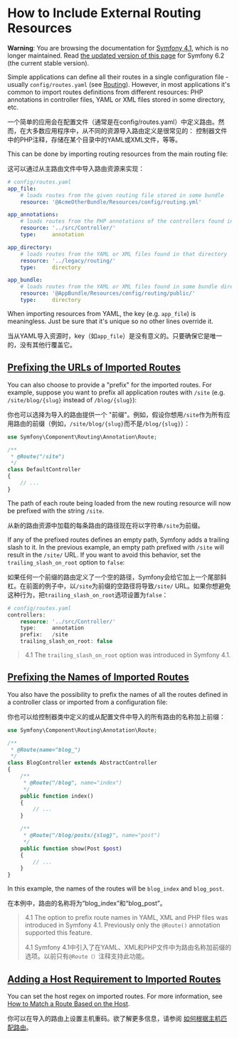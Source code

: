 # How to Include External Routing Resources

**Warning**: You are browsing the documentation for [Symfony 4.1](https://symfony.com/releases/4.1), which is no longer maintained. Read [the updated version of this page](https://symfony.com/doc/6.3/routing.html) for Symfony 6.2 (the current stable version).

Simple applications can define all their routes in a single configuration file - usually `config/routes.yaml` (see [Routing](https://symfony.com/doc/4.1/routing.html#routing-creating-routes)). However, in most applications it's common to import routes definitions from different resources: PHP annotations in controller files, YAML or XML files stored in some directory, etc.

一个简单的应用会在配置文件（通常是在config/routes.yaml）中定义路由。然而，在大多数应用程序中，从不同的资源导入路由定义是很常见的： 控制器文件中的PHP注释，存储在某个目录中的YAML或XML文件，等等。

This can be done by importing routing resources from the main routing file:

这可以通过从主路由文件中导入路由资源来实现：

```yaml
# config/routes.yaml
app_file:
    # loads routes from the given routing file stored in some bundle
    resource: '@AcmeOtherBundle/Resources/config/routing.yml'

app_annotations:
    # loads routes from the PHP annotations of the controllers found in that directory
    resource: '../src/Controller/'
    type:     annotation

app_directory:
    # loads routes from the YAML or XML files found in that directory
    resource: '../legacy/routing/'
    type:     directory

app_bundle:
    # loads routes from the YAML or XML files found in some bundle directory
    resource: '@AppBundle/Resources/config/routing/public/'
    type:     directory
```

When importing resources from YAML, the key (e.g. `app_file`) is meaningless. Just be sure that it's unique so no other lines override it.

当从YAML导入资源时，key（如`app_file`）是没有意义的。只要确保它是唯一的，没有其他行覆盖它。



## [Prefixing the URLs of Imported Routes](https://symfony.com/doc/4.1/routing/external_resources.html#prefixing-the-urls-of-imported-routes)

You can also choose to provide a "prefix" for the imported routes. For example, suppose you want to prefix all application routes with `/site` (e.g. `/site/blog/{slug}` instead of `/blog/{slug}`):

你也可以选择为导入的路由提供一个 "前缀"。例如，假设你想用`/site`作为所有应用路由的前缀（例如，`/site/blog/{slug}`而不是`/blog/{slug}`）：

```php
use Symfony\Component\Routing\Annotation\Route;

/**
 * @Route("/site")
 */
class DefaultController
{
    // ...
}
```

The path of each route being loaded from the new routing resource will now be prefixed with the string `/site`.

从新的路由资源中加载的每条路由的路径现在将以字符串`/site`为前缀。

If any of the prefixed routes defines an empty path, Symfony adds a trailing slash to it. In the previous example, an empty path prefixed with `/site` will result in the `/site/` URL. If you want to avoid this behavior, set the `trailing_slash_on_root` option to `false`:

如果任何一个前缀的路由定义了一个空的路径，Symfony会给它加上一个尾部斜杠。在前面的例子中，以`/site`为前缀的空路径将导致`/site/` URL。如果你想避免这种行为，把`trailing_slash_on_root`选项设置为`false`：

```php
# config/routes.yaml
controllers:
    resource: '../src/Controller/'
    type:     annotation
    prefix:   /site
    trailing_slash_on_root: false
```

> 4.1 The `trailing_slash_on_root` option was introduced in Symfony 4.1.



## [Prefixing the Names of Imported Routes](https://symfony.com/doc/4.1/routing/external_resources.html#prefixing-the-names-of-imported-routes)

You also have the possibility to prefix the names of all the routes defined in a controller class or imported from a configuration file:

你也可以给控制器类中定义的或从配置文件中导入的所有路由的名称加上前缀：

```php
use Symfony\Component\Routing\Annotation\Route;

/**
 * @Route(name="blog_")
 */
class BlogController extends AbstractController
{
    /**
     * @Route("/blog", name="index")
     */
    public function index()
    {
        // ...
    }

    /**
     * @Route("/blog/posts/{slug}", name="post")
     */
    public function show(Post $post)
    {
        // ...
    }
}
```

In this example, the names of the routes will be `blog_index` and `blog_post`.

在本例中，路由的名称将为“blog_index”和“blog_post”。

> 4.1 The option to prefix route names in YAML, XML and PHP files was introduced in Symfony 4.1. Previously only the `@Route()` annotation supported this feature.
>
> 4.1 Symfony 4.1中引入了在YAML、XML和PHP文件中为路由名称加前缀的选项。以前只有`@Route（）`注释支持此功能。



## [Adding a Host Requirement to Imported Routes](https://symfony.com/doc/4.1/routing/external_resources.html#adding-a-host-requirement-to-imported-routes)

You can set the host regex on imported routes. For more information, see [How to Match a Route Based on the Host](https://symfony.com/doc/4.1/routing/hostname_pattern.html#component-routing-host-imported).

你可以在导入的路由上设置主机重码。欲了解更多信息，请参阅 [如何根据主机匹配路由](https://symfony.com/doc/4.1/routing/hostname_pattern.html#component-routing-host-imported)。